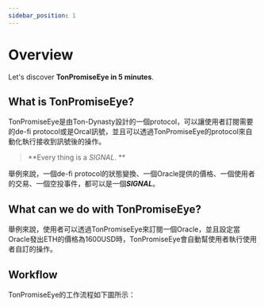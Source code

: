 ```yaml
---
sidebar_position: 1
---
```


# Overview

Let's discover **TonPromiseEye in 5 minutes**.

## What is TonPromiseEye?

TonPromiseEye是由Ton-Dynasty設計的一個protocol，可以讓使用者訂閱需要的de-fi protocol或是Orcal訊號，並且可以透過TonPromiseEye的protocol來自動化執行接收到訊號後的操作。


> **Every thing is a *SIGNAL*. **


舉例來說，一個de-fi protocol的狀態變換、一個Oracle提供的價格、一個使用者的交易、一個空投事件，都可以是一個***SIGNAL***。

## What can we do with TonPromiseEye?

舉例來說，使用者可以透過TonPromiseEye來訂閱一個Oracle，並且設定當Oracle發出ETH的價格為1600USD時，TonPromiseEye會自動幫使用者執行使用者自訂的操作。

## Workflow

TonPromiseEye的工作流程如下圖所示：

<!-- ![TonPromiseEye Workflow](/img/tonpromiseeye-workflow.png) -->